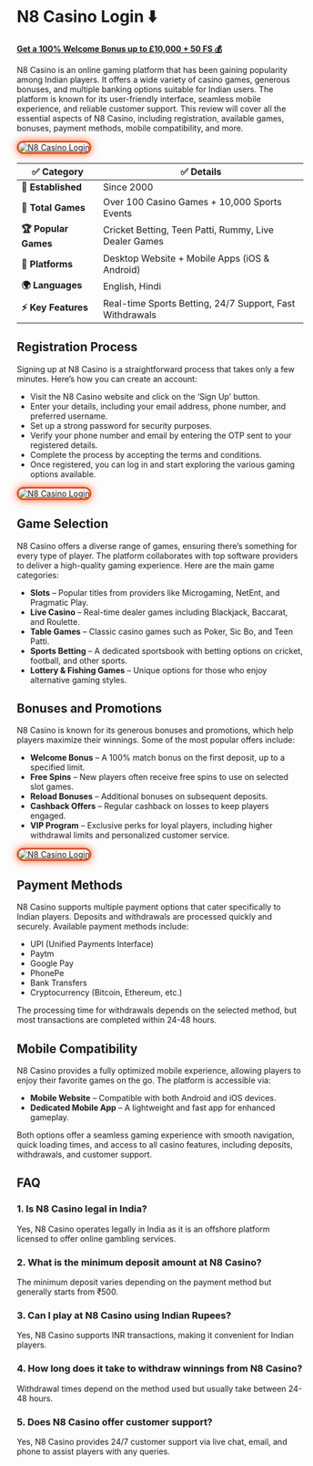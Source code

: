 # N8 Casino Login ⬇️

[**Get a 100% Welcome Bonus up to £10,000 + 50 FS 💰**](https://shortlinkapp.com/pZJBs)

N8 Casino is an online gaming platform that has been gaining popularity among Indian players. It offers a wide variety of casino games, generous bonuses, and multiple banking options suitable for Indian users. The platform is known for its user-friendly interface, seamless mobile experience, and reliable customer support. This review will cover all the essential aspects of N8 Casino, including registration, available games, bonuses, payment methods, mobile compatibility, and more.

<a href="https://shortlinkapp.com/pZJBs" title="N8 Casino Login">

<img src="https://i.ibb.co/Hf2JPW73/n8.jpg" alt="N8 Casino Login" style="max-width: 100%; border: 3px solid #ff4500; border-radius: 15px; box-shadow: 0px 0px 15px rgba(255, 69, 0, 0.8);">

</a>


|     ✅ Category	            |✅ Details                        
|-----------------------    |-----------------------------------|
|**📅 Established**              |Since 2000                        |
|**🎲 Total Games**                 |Over 100 Casino Games + 10,000 Sports Events               | 
|**🏆 Popular Games**              |Cricket Betting, Teen Patti, Rummy, Live Dealer Games                   |
|**📱 Platforms**                |Desktop Website + Mobile Apps (iOS & Android)                  |
|**🌍 Languages**                |English, Hindi                  |
|**⚡ Key Features**                |Real-time Sports Betting, 24/7 Support, Fast Withdrawals               |


## Registration Process

Signing up at N8 Casino is a straightforward process that takes only a few minutes. Here’s how you can create an account:

- Visit the N8 Casino website and click on the ‘Sign Up’ button.
- Enter your details, including your email address, phone number, and preferred username.
- Set up a strong password for security purposes.
- Verify your phone number and email by entering the OTP sent to your registered details.
- Complete the process by accepting the terms and conditions.
- Once registered, you can log in and start exploring the various gaming options available.

<a href="https://shortlinkapp.com/pZJBs" title="N8 Casino Login">

<img src="https://i.ibb.co/XxMKkvXJ/n8-casino.jpg" alt="N8 Casino Login" style="max-width: 100%; border: 3px solid #ff4500; border-radius: 15px; box-shadow: 0px 0px 15px rgba(255, 69, 0, 0.8);">

</a>

## Game Selection

N8 Casino offers a diverse range of games, ensuring there’s something for every type of player. The platform collaborates with top software providers to deliver a high-quality gaming experience. Here are the main game categories:

- **Slots** – Popular titles from providers like Microgaming, NetEnt, and Pragmatic Play.
- **Live Casino** – Real-time dealer games including Blackjack, Baccarat, and Roulette.
- **Table Games** – Classic casino games such as Poker, Sic Bo, and Teen Patti.
- **Sports Betting** – A dedicated sportsbook with betting options on cricket, football, and other sports.
- **Lottery & Fishing Games** – Unique options for those who enjoy alternative gaming styles.

## Bonuses and Promotions

N8 Casino is known for its generous bonuses and promotions, which help players maximize their winnings. Some of the most popular offers include:

- **Welcome Bonus** – A 100% match bonus on the first deposit, up to a specified limit.
- **Free Spins** – New players often receive free spins to use on selected slot games.
- **Reload Bonuses** – Additional bonuses on subsequent deposits.
- **Cashback Offers** – Regular cashback on losses to keep players engaged.
- **VIP Program** – Exclusive perks for loyal players, including higher withdrawal limits and personalized customer service.

<a href="https://shortlinkapp.com/pZJBs" title="N8 Casino Login">

<img src="https://i.ibb.co/S7549W2G/n8casino.jpg" alt="N8 Casino Login" style="max-width: 100%; border: 3px solid #ff4500; border-radius: 15px; box-shadow: 0px 0px 15px rgba(255, 69, 0, 0.8);">

</a>

## Payment Methods

N8 Casino supports multiple payment options that cater specifically to Indian players. Deposits and withdrawals are processed quickly and securely. Available payment methods include:

- UPI (Unified Payments Interface)
- Paytm
- Google Pay
- PhonePe
- Bank Transfers
- Cryptocurrency (Bitcoin, Ethereum, etc.)

The processing time for withdrawals depends on the selected method, but most transactions are completed within 24-48 hours.

## Mobile Compatibility

N8 Casino provides a fully optimized mobile experience, allowing players to enjoy their favorite games on the go. The platform is accessible via:

- **Mobile Website** – Compatible with both Android and iOS devices.
- **Dedicated Mobile App** – A lightweight and fast app for enhanced gameplay.

Both options offer a seamless gaming experience with smooth navigation, quick loading times, and access to all casino features, including deposits, withdrawals, and customer support.

## FAQ 

### 1. Is N8 Casino legal in India?

Yes, N8 Casino operates legally in India as it is an offshore platform licensed to offer online gambling services.

### 2. What is the minimum deposit amount at N8 Casino?

The minimum deposit varies depending on the payment method but generally starts from ₹500.

### 3. Can I play at N8 Casino using Indian Rupees?

Yes, N8 Casino supports INR transactions, making it convenient for Indian players.

### 4. How long does it take to withdraw winnings from N8 Casino?

Withdrawal times depend on the method used but usually take between 24-48 hours.

### 5. Does N8 Casino offer customer support?

Yes, N8 Casino provides 24/7 customer support via live chat, email, and phone to assist players with any queries.
